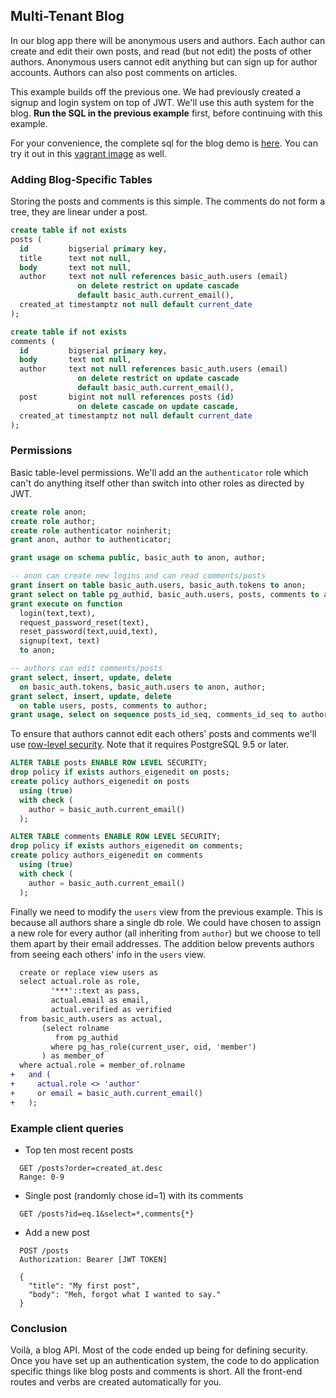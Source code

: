 ## Multi-Tenant Blog

In our blog app there will be anonymous users and authors. Each
author can create and edit their own posts, and read (but not edit)
the posts of other authors. Anonymous users cannot edit anything
but can sign up for author accounts. Authors can also post comments
on articles.

This example builds off the previous one. We had previously created
a signup and login system on top of JWT. We'll use this auth system
for the blog. **Run the SQL in the previous example** first, before
continuing with this example.

For your convenience, the complete sql for the blog demo is
[here](https://github.com/begriffs/postgrest/blob/master/schema-templates/blog.sql).
You can try it out in this [vagrant
image](https://github.com/ruslantalpa/blogdemo) as well.

### Adding Blog-Specific Tables

Storing the posts and comments is this simple. The comments do not
form a tree, they are linear under a post.

```sql
create table if not exists
posts (
  id         bigserial primary key,
  title      text not null,
  body       text not null,
  author     text not null references basic_auth.users (email)
               on delete restrict on update cascade
               default basic_auth.current_email(),
  created_at timestamptz not null default current_date
);

create table if not exists
comments (
  id         bigserial primary key,
  body       text not null,
  author     text not null references basic_auth.users (email)
               on delete restrict on update cascade
               default basic_auth.current_email(),
  post       bigint not null references posts (id)
               on delete cascade on update cascade,
  created_at timestamptz not null default current_date
);
```

### Permissions

Basic table-level permissions. We'll add an the `authenticator`
role which can't do anything itself other than switch into other
roles as directed by JWT.

```sql
create role anon;
create role author;
create role authenticator noinherit;
grant anon, author to authenticator;

grant usage on schema public, basic_auth to anon, author;

-- anon can create new logins and can read comments/posts
grant insert on table basic_auth.users, basic_auth.tokens to anon;
grant select on table pg_authid, basic_auth.users, posts, comments to anon;
grant execute on function
  login(text,text),
  request_password_reset(text),
  reset_password(text,uuid,text),
  signup(text, text)
  to anon;

-- authors can edit comments/posts
grant select, insert, update, delete
  on basic_auth.tokens, basic_auth.users to anon, author;
grant select, insert, update, delete
  on table users, posts, comments to author;
grant usage, select on sequence posts_id_seq, comments_id_seq to author;
```

To ensure that authors cannot edit each others' posts and comments
we'll use [row-level
security](http://www.postgresql.org/docs/9.5/static/ddl-rowsecurity.html).
Note that it requires PostgreSQL 9.5 or later.

```sql
ALTER TABLE posts ENABLE ROW LEVEL SECURITY;
drop policy if exists authors_eigenedit on posts;
create policy authors_eigenedit on posts
  using (true)
  with check (
    author = basic_auth.current_email()
  );

ALTER TABLE comments ENABLE ROW LEVEL SECURITY;
drop policy if exists authors_eigenedit on comments;
create policy authors_eigenedit on comments
  using (true)
  with check (
    author = basic_auth.current_email()
  );
```

Finally we need to modify the `users` view from the previous example.
This is because all authors share a single db role. We could have
chosen to assign a new role for every author (all inheriting from
`author`) but we choose to tell them apart by their email addresses.
The addition below prevents authors from seeing each others' info
in the `users` view.


```diff
  create or replace view users as
  select actual.role as role,
         '***'::text as pass,
         actual.email as email,
         actual.verified as verified
  from basic_auth.users as actual,
       (select rolname
          from pg_authid
         where pg_has_role(current_user, oid, 'member')
       ) as member_of
  where actual.role = member_of.rolname
+   and (
+     actual.role <> 'author'
+     or email = basic_auth.current_email()
+   );
```

### Example client queries

* Top ten most recent posts

```HTTP
  GET /posts?order=created_at.desc
  Range: 0-9
```

* Single post (randomly chose id=1) with its comments

```HTTP
  GET /posts?id=eq.1&select=*,comments{*}
```

* Add a new post

```HTTP
  POST /posts
  Authorization: Bearer [JWT TOKEN]

  {
    "title": "My first post",
    "body": "Meh, forgot what I wanted to say."
  }
```

### Conclusion

Voilà, a blog API. Most of the code ended up being for defining
security. Once you have set up an authentication system, the code
to do application specific things like blog posts and comments is
short.  All the front-end routes and verbs are created automatically
for you.
